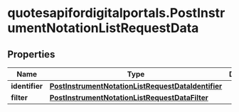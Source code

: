 # quotesapifordigitalportals.PostInstrumentNotationListRequestData

## Properties

Name | Type | Description | Notes
------------ | ------------- | ------------- | -------------
**identifier** | [**PostInstrumentNotationListRequestDataIdentifier**](PostInstrumentNotationListRequestDataIdentifier.md) |  | [optional] 
**filter** | [**PostInstrumentNotationListRequestDataFilter**](PostInstrumentNotationListRequestDataFilter.md) |  | [optional] 


